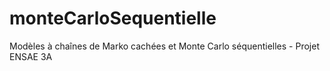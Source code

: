 # monteCarloSequentielle
Modèles à chaînes de Marko cachées et Monte Carlo séquentielles - Projet ENSAE 3A
